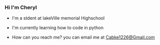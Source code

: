 ### Hi I'm Cheryl


- I'm a stdent at lakeVille memorial Highschool

- I'm currently learning how to code in python

- How can you reach me? you can email me at Cabke1226@Gmail.com
